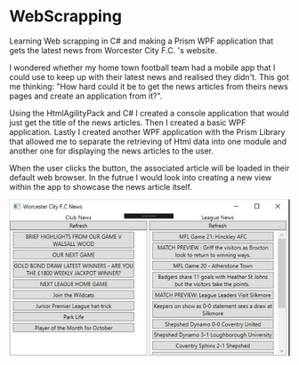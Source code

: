 # WebScrapping
Learning Web scrapping in C# and making a Prism WPF application that gets the latest news from Worcester City F.C. 's website.

I wondered whether my home town football team had a mobile app that I could use to keep up with their latest news and realised they didn't. This got me thinking: "How hard could it be to get the news articles from theirs news pages and create an application from it?".

Using the HtmlAgilityPack and C# I created a console application that would just get the title of the news articles. Then I created a basic WPF application. Lastly I created another WPF application with the Prism Library that allowed me to separate the retrieving of Html data into one module and another one for displaying the news articles to the user.

When the user clicks the button, the associated article will be loaded in their default web browser. In the futrue I would look into creating a new view within the app to showcase the news article itself.

![alt text](https://github.com/NBull92/WebScrapping/blob/master/WorcesterCity%20News%20App.jpg)
